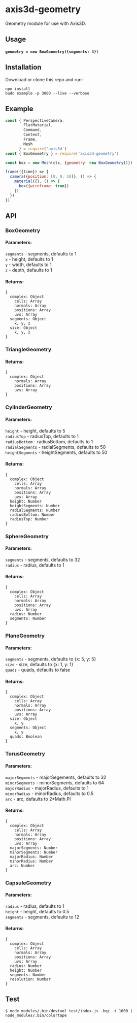 # axis3d-geometry

Geometry module for use with Axis3D.

## Usage
#### `geometry = new BoxGeometry({segments: 4})`

## Installation

Download or clone this repo and run:

```
npm install
budo example -p 3000 --live --verbose
```

## Example
```javascript
const { PerspectiveCamera,
        FlatMaterial,
        Command,
        Context,
        Frame,
        Mesh
      } = require('axis3d')
const { BoxGeometry } = require('axis3d-geometry')

const box = new Mesh(ctx, {geometry: new BoxGeometry()})

frame(({time}) => {
  camera({position: [0, 0, 10]}, () => {
    material({}, () => {
      box({wireframe: true})
    })
  })
})
```

## API

### BoxGeometry
#### Parameters:
`segments` - segments, defaults to 1<br>
`x` - height, defaults to 1<br>
`y` - width, defaults to 1<br>
`z` - depth, defaults to 1<br>
#### Returns:
```
{
  complex: Object
    cells: Array
    normals: Array
    positions: Array
    uvs: Array
  segments: Object
    x, y, z
  size: Object
    x, y, z
}
```
### TriangleGeometry
#### Returns:
```
{
  complex: Object
    normals: Array
    positions: Array
    uvs: Array
}
```
### CylinderGeometry
#### Parameters:
`height` - height, defaults to 5<br>
`radiusTop` - radiusTop, defaults to 1<br>
`radiusBottom` - radiusBottom, defaults to 1<br>
`radialSegments` - radialSegments, defaults to 50<br>
`heightSegments` - heightSegments, defaults to 50<br>
#### Returns:
```
{
  complex: Object
    cells: Array
    normals: Array
    positions: Array
    uvs: Array
  height: Number
  heightSegments: Number
  radialSegments: Number
  radiusBottom: Number
  radiusTop: Number
}
```
### SphereGeometry
#### Parameters:
`segments` - segments, defaults to 32<br>
`radius` - radius, defaults to 1<br>
#### Returns:
```
{
  complex: Object
    cells: Array
    normals: Array
    positions: Array
    uvs: Array
  radius: Number
  segments: Number
}
```
### PlaneGeometry
#### Parameters:
`segments` - segments, defaults to {x: 5, y: 5}<br>
`size` - size, defaults to {x: 1, y: 1}<br>
`quads` - quads, defaults to false<br>
#### Returns:
```
{
  complex: Object
    cells: Array
    normals: Array
    positions: Array
    uvs: Array
  size: Object
    x, y
  segments: Object
    x, y
  quads: Boolean
}
```
### TorusGeometry
#### Parameters:
`majorSegments` - majorSegements, defaults to 32<br>
`minorSegments` - minorSegments, defaults to 64<br>
`majorRadius` - majorRadius, defaults to 1<br>
`minorRadius` - minorRadius, defaults to 0.5<br>
`arc` - arc, defaults to 2*Math.PI<br>
#### Returns:
```
{
  complex: Object
    cells: Array
    normals: Array
    positions: Array
    uvs: Array
  majorSegments: Number
  minorSegments: Number
  majorRadius: Number
  minorRadius: Number
  arc: Number
}
```
### CapsuleGeometry
#### Parameters:
`radius` - radius, defaults to 1<br>
`height` - height, defaults to 0.5<br>
`segments` - segments, defaults to 12<br>
#### Returns:
```
{
  complex: Object
    cells: Array
    normals: Array
    positions: Array
    uvs: Array
  radius: Number
  height: Number
  segments: Number
  resolution: Number
}
```

## Test

`$ node_modules/.bin/devtool test/index.js -hqc -t 1000 | node_modules/.bin/colortape`